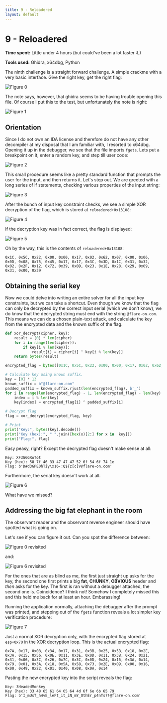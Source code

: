 ```yaml
---
title: 9 - Reloadered
layout: default
---
```


# 9 - Reloadered

**Time spent:** Little under 4 hours (but could've been a lot faster :L)

**Tools used:** Ghidra, x64dbg, Python

The ninth challenge is a straight forward challenge. A simple crackme with a very basic interface. Give the right key, get the right flag:

![Figure 0](screenshot1.png)

The note says, however, that ghidra seems to be having trouble opening this file. Of course I put this to the test, but unfortunately the note is right:

![Figure 1](ghidra1.png)

## Orientation

Since I do not own an IDA license and therefore do not have any other decompiler at my disposal that I am familiar with, I resorted to x64dbg. Opening it up in the debugger, we see that the file imports `fgets`. Lets put a breakpoint on it, enter a random key, and step till user code:

![Figure 2](x64dbg1.png)

This small procedure seems like a pretty standard function that prompts the user for the input, and then returns it. Let's step out. We are greeted with a long series of if statements, checking various properties of the input string:

![Figure 3](x64dbg2.png)

After the bunch of input key constraint checks, we see a simple XOR decryption of the flag, which is stored at `reloadered+0x13108`:

![Figure 4](x64dbg3.png)

If the decryption key was in fact correct, the flag is displayed:

![Figure 5](x64dbg4.png)

Oh by the way, this is the contents of `reloadered+0x13108`:

```
0x1C, 0x5C, 0x22, 0x00, 0x00, 0x17, 0x02, 0x62, 0x07, 0x00, 0x06, 0x0D, 0x08, 0x75, 0x45, 0x17, 0x17, 0x3C, 0x3D, 0x1C, 0x31, 0x32, 0x02, 0x2F, 0x12, 0x72, 0x39, 0x0D, 0x23, 0x1E, 0x28, 0x29, 0x69, 0x31, 0x00, 0x39
```

## Obtaining the serial key

Now we could delve into writing an entire solver for all the input key constraints, but we can take a shortcut. Even though we know that the flag can only be decrypted by the correct input serial (which we don't know), we do know that the decrypted string must end with the string `@flare-on.com`. This means we can do a chosen plain-text attack, and calculate the key from the encrypted data and the known suffix of the flag.

```python
def xor_decrypt(cipher, key):
    result = [0] * len(cipher)
    for i in range(len(cipher)):
        if key[i % len(key)]:
            result[i] = cipher[i] ^ key[i % len(key)]
    return bytes(result)  

encrypted_flag = bytes([0x1C, 0x5C, 0x22, 0x00, 0x00, 0x17, 0x02, 0x62, 0x07, 0x00, 0x06, 0x0D, 0x08, 0x75, 0x45, 0x17, 0x17, 0x3C, 0x3D, 0x1C, 0x31, 0x32, 0x02, 0x2F, 0x12, 0x72, 0x39, 0x0D, 0x23, 0x1E, 0x28, 0x29, 0x69, 0x31, 0x00, 0x39])

# Calculate key using known suffix.
key = [0] * 13
known_suffix = b"@flare-on.com"
padded_suffix = known_suffix.rjust(len(encrypted_flag), b'_')
for i in range(len(encrypted_flag) - 1, len(encrypted_flag) - len(key) - 1, -1):
    index = i % len(key)
    key[index] = encrypted_flag[i] ^ padded_suffix[i]

# Decrypt flag
flag = xor_decrypt(encrypted_flag, key)

# Print
print("Key:", bytes(key).decode())
print("Key (hex):", " ".join([hex(x)[2:] for x in  key]))
print("Flag:", flag)
```

Easy peasy, right? Except the decrypted flag doesn't make sense at all:

```
Key: XF3GGGRoTot
Key (hex): 58 7f 46 33 47 47 47 52 6f 54 6f 74 1e
Flag: b'D#d3GPE0hTiy\x16-:Q${z[c]V@flare-on.com'
```

Furthermore, the serial key doesn't work at all. 

![Figure 6](screenshot2.png)

What have we missed?

## Addressing the big fat elephant in the room

The observant reader and the observant reverse engineer should have spotted what is going on.

Let's see if you can figure it out. Can you spot the difference between:

![Figure 0 revisited](screenshot1.png)

and:

![Figure 6 revisited](screenshot2.png)

For the ones that are as blind as me, the first just straight up asks for the key, the second one first prints a big **fat**, **CHUNKY**, __**OBVIOUS**__ header and _then_ asks for the key. The first is ran without a debugger attached, the second one is. Coincidence? I think not! Somehow I completely missed this and this held me back for at least an hour. Embarassing!

Running the application normally, attaching the debugger after the prompt was printed, and stepping out of the `fgets` function reveals a lot simpler key verification procedure:

![Figure 7](x64dbg5.png)

Just a normal XOR decryption only, with the encrypted flag stored at `esp+0x70` in the XOR decryption loop. This is the actual encrypted flag:

```
0x7A, 0x17, 0x08, 0x34, 0x17, 0x31, 0x3B, 0x25, 0x5B, 0x18, 0x2E, 0x3A, 0x15, 0x56, 0x0E, 0x11, 0x3E, 0x0D, 0x11, 0x3B, 0x24, 0x21, 0x31, 0x06, 0x3C, 0x26, 0x7C, 0x3C, 0x0D, 0x24, 0x16, 0x3A, 0x14, 0x79, 0x01, 0x3A, 0x18, 0x5A, 0x58, 0x73, 0x2E, 0x09, 0x00, 0x16, 0x00, 0x49, 0x22, 0x01, 0x40, 0x08, 0x0A, 0x14
```

Pasting the new encrypted key into the script reveals the flag:

```
Key: 3HeadedMonkey
Key (hex): 33 48 65 61 64 65 64 4d 6f 6e 6b 65 79
Flag: b'I_mUsT_h4vE_leFt_it_iN_mY_OthEr_p4nTs?!@flare-on.com'
```